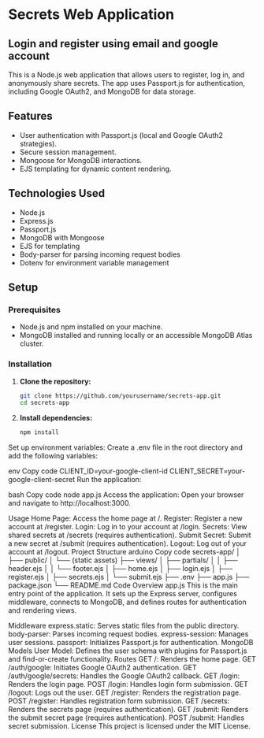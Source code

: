 # Secrets Web Application

## Login and register using email and google account

This is a Node.js web application that allows users to register, log in, and anonymously share secrets. The app uses Passport.js for authentication, including Google OAuth2, and MongoDB for data storage.

## Features

- User authentication with Passport.js (local and Google OAuth2 strategies).
- Secure session management.
- Mongoose for MongoDB interactions.
- EJS templating for dynamic content rendering.

## Technologies Used

- Node.js
- Express.js
- Passport.js
- MongoDB with Mongoose
- EJS for templating
- Body-parser for parsing incoming request bodies
- Dotenv for environment variable management

## Setup

### Prerequisites

- Node.js and npm installed on your machine.
- MongoDB installed and running locally or an accessible MongoDB Atlas cluster.

### Installation

1. **Clone the repository:**
   ```bash
   git clone https://github.com/yourusername/secrets-app.git
   cd secrets-app

2. **Install dependencies:**
   ```bash
   npm install

Set up environment variables:
Create a .env file in the root directory and add the following variables:

env
Copy code
CLIENT_ID=your-google-client-id
CLIENT_SECRET=your-google-client-secret
Run the application:

bash
Copy code
node app.js
Access the application:
Open your browser and navigate to http://localhost:3000.

Usage
Home Page: Access the home page at /.
Register: Register a new account at /register.
Login: Log in to your account at /login.
Secrets: View shared secrets at /secrets (requires authentication).
Submit Secret: Submit a new secret at /submit (requires authentication).
Logout: Log out of your account at /logout.
Project Structure
arduino
Copy code
secrets-app/
│
├── public/
│   └── (static assets)
├── views/
│   ├── partials/
│   │   ├── header.ejs
│   │   └── footer.ejs
│   ├── home.ejs
│   ├── login.ejs
│   ├── register.ejs
│   ├── secrets.ejs
│   └── submit.ejs
├── .env
├── app.js
├── package.json
└── README.md
Code Overview
app.js
This is the main entry point of the application. It sets up the Express server, configures middleware, connects to MongoDB, and defines routes for authentication and rendering views.

Middleware
express.static: Serves static files from the public directory.
body-parser: Parses incoming request bodies.
express-session: Manages user sessions.
passport: Initializes Passport.js for authentication.
MongoDB Models
User Model: Defines the user schema with plugins for Passport.js and find-or-create functionality.
Routes
GET /: Renders the home page.
GET /auth/google: Initiates Google OAuth2 authentication.
GET /auth/google/secrets: Handles the Google OAuth2 callback.
GET /login: Renders the login page.
POST /login: Handles login form submission.
GET /logout: Logs out the user.
GET /register: Renders the registration page.
POST /register: Handles registration form submission.
GET /secrets: Renders the secrets page (requires authentication).
GET /submit: Renders the submit secret page (requires authentication).
POST /submit: Handles secret submission.
License
This project is licensed under the MIT License.
